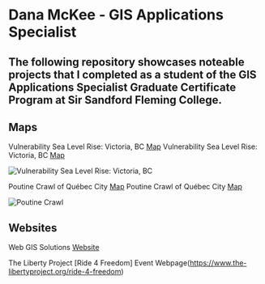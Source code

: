 # Dana McKee - GIS Applications Specialist
## **The following repository showcases noteable projects that I completed as a student of the GIS Applications Specialist Graduate Certificate Program at Sir Sandford Fleming College.**

## Maps

Vulnerability Sea Level Rise: Victoria, BC [Map](https://danammckee.github.io/Projects/SeaLevelRise_Victoria_BC.jpg)
Vulnerability Sea Level Rise: Victoria, BC [Map](https://danammckee.github.io/Projects/SeaLevelRise_Victoria_BC.pdf)

![Vulnerability Sea Level Rise: Victoria, BC](https://danammckee.github.io/Projects/SeaLevelRise_Victoria_BC.jpg)

Poutine Crawl of Québec City [Map](https://danammckee.github.io/Projects/PoutineCrawlofQuebecCity.jpg)
Poutine Crawl of Québec City [Map](https://danammckee.github.io/Projects/PoutineCrawlofQuebecCity.pdf)

![Poutine Crawl](https://danammckee.github.io/Projects/PoutineCrawlofQuebecCity.jpg)

## Websites

Web GIS Solutions [Website](https://luna.flemingcollege.ca/geom99/2021/web1/index.html)

The Liberty Project [Ride 4 Freedom] Event Webpage(https://www.the-libertyproject.org/ride-4-freedom)
